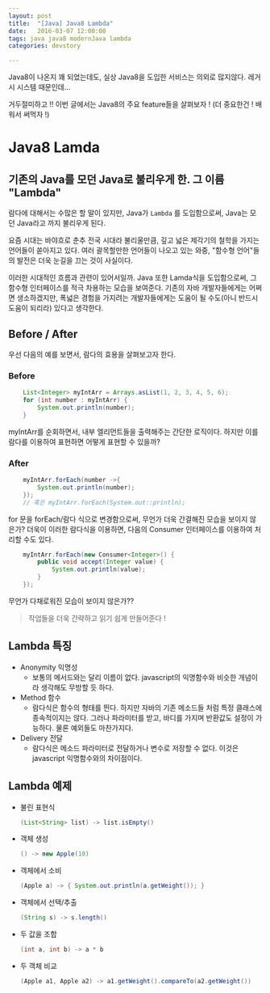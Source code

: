 ```yaml
---
layout: post
title:  "[Java] Java8 Lambda"
date:   2016-03-07 12:00:00
tags: java java8 modernJava lambda
categories: devstory

---
```


Java8이 나온지 꽤 되었는데도, 실상 Java8을 도입한 서비스는 의외로 많지않다. 레거시 시스템 때문인데... 

거두절미하고 !! 이번 글에서는 Java8의 주요 feature들을 살펴보자 !
(더 중요한건 ! 배워서 써먹자 !)

# Java8 Lamda

## 기존의 Java를 모던 Java로 불리우게 한. 그 이름 "Lambda"

람다에 대해서는 수많은 할 말이 있지만, Java가 `Lambda` 를 도입함으로써, Java는 모던 Java라고 까지 불리우게 된다. 

요즘 시대는 바야흐로 춘추 전국 시대라 불리울만큼, 깊고 넓은 제각기의 철학을 가지는 언어들이 쏟아지고 있다. 여러 괄목할만한 언어들이 나오고 있는 와중, "함수형 언어"들의 발전은 더욱 눈길을 끄는 것이 사실이다.

이러한 시대적인 흐름과 관련이 있어서일까. Java 또한 Lamda식을 도입함으로써, 그 함수형 인터페이스를 적극 차용하는 모습을 보여준다. 기존의 자바 개발자들에게는 어쩌면 생소하겠지만, 폭넓은 경험을 가지려는 개발자들에게는 도움이 될 수도(아니 반드시 도움이 되리라) 있다고 생각한다.

## Before / After
우선 다음의 예를 보면서, 람다의 효용을 살펴보고자 한다.

### Before
```java
    List<Integer> myIntArr = Arrays.asList(1, 2, 3, 4, 5, 6); 
    for (int number : myIntArr) {
        System.out.println(number);
    }
```

myIntArr를 순회하면서, 내부 엘리먼트들을 출력해주는 간단한 로직이다.
하지만 이를 람다를 이용하여 표현하면 어떻게 표현할 수 있을까?

### After
```java
    myIntArr.forEach(number ->{
        System.out.println(number);    
    });
    // 혹은 myIntArr.forEach(System.out::println);
```

for 문을 forEach/람다 식으로 변경함으로써, 무언가 더욱 간결해진 모습을 보이지 않은가?
더욱이 이러한 람다식을 이용하면, 다음의 Consumer 인터페이스를 이용하여 처리할 수도 있다.

```java
    myIntArr.forEach(new Consumer<Integer>() {
        public void accept(Integer value) {
            System.out.println(value);
        }
    });
```

무언가 다채로워진 모습이 보이지 않은가??

> 작업들을 더욱 간략하고 읽기 쉽게 만들어준다 !


## Lambda 특징

- Anonymity 익명성
    - 보통의 메서드와는 달리 이름이 없다. javascript의 익명함수와 비슷한 개념이라 생각해도 무방할 듯 하다.
- Method 함수
    - 람다식은 함수의 형태를 띈다. 하지만 자바의 기존 메소드들 처럼 특정 클래스에 종속적이지는 않다. 그러나 파라미터를 받고, 바디를 가지며 반환값도 설정이 가능하다. 물론 예외들도 마찬가지다.
- Delivery 전달
    - 람다식은 메소드 파라미터로 전달하거나 변수로 저장할 수 없다. 이것은 javascript 익명함수와의 차이점이다.
    
    
## Lambda 예제
- 불린 표현식
    ```java
    (List<String> list) -> list.isEmpty()
    ```
- 객체 생성
    ```java
    () -> new Apple(10)
    ```
- 객체에서 소비
    ```java
    (Apple a) -> { System.out.println(a.getWeight()); }
    ```
- 객체에서 선택/추출
    ```java
    (String s) -> s.length()
    ```
- 두 값을 조합
    ```java
    (int a, int b) -> a * b
    ```
- 두 객체 비교 
    ```java
    (Apple a1, Apple a2) -> a1.getWeight().compareTo(a2.getWeight())
    ```